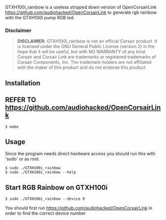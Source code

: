 
GTXH100i_rainbow is a useless stripped down version of OpenCorsairLink https://github.com/audiohacked/OpenCorsairLink to generate rgb rainbow with the GTXH100i pump RGB led.



### Disclaimer
> __DISCLAIMER__: GTXH100i_rainbow is not an official Corsair product. It is licensed under the GNU General Public License (version 2) in the hope that it will be useful, but with NO WARRANTY of any kind. Corsair and Corsair Link are trademarks or registered trademarks of Corsair Components, Inc. The trademark holders are not affiliated with the maker of this product and do not endorse this product.

## Installation

## REFER TO https://github.com/audiohacked/OpenCorsairLink

```
$ make
```

## Usage
Since the program needs direct hardware access you should run this with 'sudo' or as root.  

```
$ sudo ./GTXH100i_rainbow
$ sudo ./GTXH100i_rainbow --help
```

## Start RGB Rainbow on GTXH100i

```
$ sudo ./GTXH100i_rainbow --device 0
```

You should first run https://github.com/audiohacked/OpenCorsairLink in order to find the correct device number
